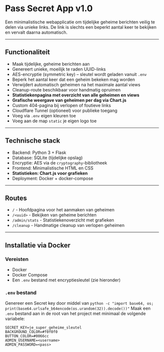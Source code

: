 # Pass Secret App v1.0

Een minimalistische webapplicatie om tijdelijke geheime berichten veilig te delen via unieke links. De link is slechts een beperkt aantal keer te bekijken en vervalt daarna automatisch.

---

## Functionaliteit

- Maak tijdelijke, geheime berichten aan
- Genereert unieke, moeilijk te raden UUID-links
- AES-encryptie (symmetric key) – sleutel wordt geladen vanuit `.env`
- Beperk het aantal keer dat een geheim bekeken mag worden
- Verwijdert automatisch geheimen na het maximale aantal views
- Cleanup-route beschikbaar voor handmatig opruimen
- **Statistiekenpagina met overzicht van alle geheimen en views**
- **Grafische weergave van geheimen per dag via Chart.js**
- Custom 404-pagina bij verlopen of foutieve links
- Cloudflare Tunnel (optioneel) voor publieke toegang
- Voeg via `.env` eigen kleuren toe
- Voeg aan de map `static` je eigen logo toe

---

## Technische stack

- Backend: Python 3 + Flask
- Database: SQLite (tijdelijke opslag)
- Encryptie: AES via de `cryptography`-bibliotheek
- Frontend: Minimalistische HTML en CSS
- **Statistieken: Chart.js voor grafieken**
- Deployment: Docker + docker-compose

---

## Routes

- `/` - Hoofdpagina voor het aanmaken van geheimen
- `/<uuid>` - Bekijken van geheime berichten
- `/admin/stats` - Statistiekenoverzicht met grafieken
- `/cleanup` - Handmatige cleanup van verlopen geheimen

---

## Installatie via Docker

### Vereisten

- Docker
- Docker Compose
- Een `.env` bestand met encryptiesleutel (zie hieronder)

### `.env` bestand

Genereer een Secret key door middel van ```python -c "import base64, os; print(base64.urlsafe_b64encode(os.urandom(32)).decode())"```
Maak een `.env` bestand aan in de root van het project met minimaal de volgende variabele:

```env
SECRET_KEY=je_super_geheime_sleutel
BACKGROUND_COLOR=#f0f0f0
BUTTON_COLOR=#0066cc
ADMIN_USERNAME=<username>
ADMIN_PASSWORD=<pass>
```
